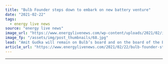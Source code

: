 ```yaml
---
title: "Bulb Founder steps down to embark on new battery venture"
date: "2021-02-22"
tags: 
  - energy live news
source: "energy live news"
image_url: "https://www.energylivenews.com/wp-content/uploads/2021/02/iwiqfm-a-e1613907248197.jpg"
image_fp: "/assets/img/post_thumbnails/68.jpg"
lead: "Amit Gudka will remain on Bulb’s board and on the board of the Bulb Foundation"
article_url: "https://www.energylivenews.com/2021/02/22/bulb-founder-steps-down-to-embark-on-new-battery-venture/"
---
```


---
